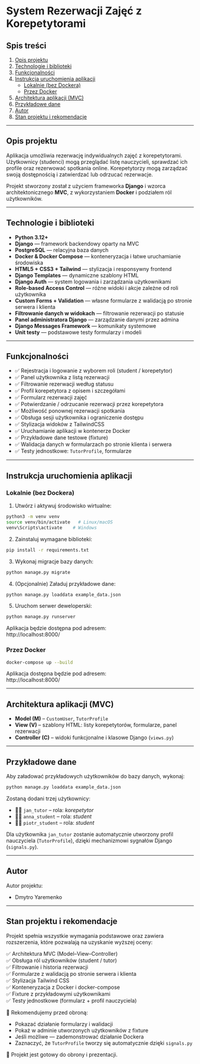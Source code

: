 # System Rezerwacji Zajęć z Korepetytorami

## Spis treści

1. [Opis projektu](#opis-projektu)  
2. [Technologie i biblioteki](#technologie-i-biblioteki)  
3. [Funkcjonalności](#funkcjonalności)  
4. [Instrukcja uruchomienia aplikacji](#instrukcja-uruchomienia-aplikacji)  
   - [Lokalnie (bez Dockera)](#lokalnie-bez-dockera)  
   - [Przez Docker](#przez-docker)  
5. [Architektura aplikacji (MVC)](#architektura-aplikacji-mvc)  
6. [Przykładowe dane](#przykładowe-dane)  
7. [Autor](#autor)  
8. [Stan projektu i rekomendacje](#stan-projektu-i-rekomendacje)  

---

## Opis projektu

Aplikacja umożliwia rezerwację indywidualnych zajęć z korepetytorami. Użytkownicy (studenci) mogą przeglądać listę nauczycieli, sprawdzać ich profile oraz rezerwować spotkania online. Korepetytorzy mogą zarządzać swoją dostępnością i zatwierdzać lub odrzucać rezerwacje.

Projekt stworzony został z użyciem frameworka **Django** i wzorca architektonicznego **MVC**, z wykorzystaniem **Docker** i podziałem ról użytkowników.

---

## Technologie i biblioteki

- **Python 3.12+**
- **Django** — framework backendowy oparty na MVC
- **PostgreSQL** — relacyjna baza danych
- **Docker & Docker Compose** — konteneryzacja i łatwe uruchamianie środowiska
- **HTML5 + CSS3 + Tailwind** — stylizacja i responsywny frontend
- **Django Templates** — dynamiczne szablony HTML
- **Django Auth** — system logowania i zarządzania użytkownikami
- **Role-based Access Control** — różne widoki i akcje zależne od roli użytkownika
- **Custom Forms + Validation** — własne formularze z walidacją po stronie serwera i klienta
- **Filtrowanie danych w widokach** — filtrowanie rezerwacji po statusie
- **Panel administratora Django** — zarządzanie danymi przez admina
- **Django Messages Framework** — komunikaty systemowe
- **Unit testy** — podstawowe testy formularzy i modeli

---

## Funkcjonalności

- ✅ Rejestracja i logowanie z wyborem roli (student / korepetytor)
- ✅ Panel użytkownika z listą rezerwacji
- ✅ Filtrowanie rezerwacji według statusu
- ✅ Profil korepetytora z opisem i szczegółami
- ✅ Formularz rezerwacji zajęć
- ✅ Potwierdzanie / odrzucanie rezerwacji przez korepetytora
- ✅ Możliwość ponownej rezerwacji spotkania
- ✅ Obsługa sesji użytkownika i ograniczenie dostępu
- ✅ Stylizacja widoków z TailwindCSS
- ✅ Uruchamianie aplikacji w kontenerze Docker
- ✅ Przykładowe dane testowe (fixture)
- ✅ Walidacja danych w formularzach po stronie klienta i serwera
- ✅ Testy jednostkowe: `TutorProfile`, formularze

---

## Instrukcja uruchomienia aplikacji

### Lokalnie (bez Dockera)

1. Utwórz i aktywuj środowisko wirtualne:

```bash
python3 -m venv venv
source venv/bin/activate   # Linux/macOS
venv\Scripts\activate    # Windows
```

2. Zainstaluj wymagane biblioteki:

```bash
pip install -r requirements.txt
```

3. Wykonaj migracje bazy danych:

```bash
python manage.py migrate
```

4. (Opcjonalnie) Załaduj przykładowe dane:

```bash
python manage.py loaddata example_data.json
```

5. Uruchom serwer deweloperski:

```bash
python manage.py runserver
```

Aplikacja będzie dostępna pod adresem:  
http://localhost:8000/

### Przez Docker

```bash
docker-compose up --build
```

Aplikacja dostępna będzie pod adresem:  
http://localhost:8000/

---

## Architektura aplikacji (MVC)

- **Model (M)** – `CustomUser`, `TutorProfile`
- **View (V)** – szablony HTML: listy korepetytorów, formularze, panel rezerwacji
- **Controller (C)** – widoki funkcjonalne i klasowe Django (`views.py`)

---

## Przykładowe dane

Aby załadować przykładowych użytkowników do bazy danych, wykonaj:

```bash
python manage.py loaddata example_data.json
```

Zostaną dodani trzej użytkownicy:

- 👨‍🏫 `jan_tutor` – rola: *korepetytor*
- 👩‍🎓 `anna_student` – rola: *student*
- 👨‍🎓 `piotr_student` – rola: *student*

Dla użytkownika `jan_tutor` zostanie automatycznie utworzony profil nauczyciela (`TutorProfile`), dzięki mechanizmowi sygnałów Django (`signals.py`).

---

## Autor

Autor projektu:  
- Dmytro Yaremenko

---

## Stan projektu i rekomendacje

Projekt spełnia wszystkie wymagania podstawowe oraz zawiera rozszerzenia, które pozwalają na uzyskanie wyższej oceny:

✅ Architektura MVC (Model–View–Controller)  
✅ Obsługa ról użytkowników (student / tutor)  
✅ Filtrowanie i historia rezerwacji  
✅ Formularze z walidacją po stronie serwera i klienta  
✅ Stylizacja Tailwind CSS  
✅ Konteneryzacja z Docker i docker-compose  
✅ Fixture z przykładowymi użytkownikami  
✅ Testy jednostkowe (formularz + profil nauczyciela)

🎯 Rekomendujemy przed obroną:
- Pokazać działanie formularzy i walidacji
- Pokaż w adminie utworzonych użytkowników z fixture
- Jeśli możliwe — zademonstrować działanie Dockera
- Zaznaczyć, że `TutorProfile` tworzy się automatycznie dzięki `signals.py`

📌 Projekt jest gotowy do obrony i prezentacji.
